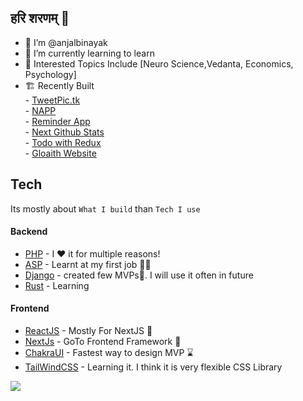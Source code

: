 ##  हरि शरणम् 🙏


- 👋 I’m @anjalbinayak
- 🌱 I’m currently learning to learn
- 🧠 Interested Topics Include [Neuro Science,Vedanta, Economics, Psychology]
- 🏗  Recently Built 
         <br/>- [TweetPic.tk](https://www.tweetpic.tk/)
         <br/>- [NAPP](https://napp-eight.vercel.app/)
         <br/>- [Reminder App](https://reminder-app-eight.vercel.app/)
         <br/>- [Next Github Stats](https://next-github-stats.vercel.app/)
         <br/>- [Todo with Redux](https://todo-app-lemon-sigma.vercel.app/)
         <br/>- [Gloaith Website](https://gloaith.vercel.app/)


## Tech
Its mostly about ```What I build``` than ```Tech I use```

#### Backend
- [PHP]() - I ♥ it for multiple reasons!
- [ASP]() - Learnt at my first job 👨‍💻
- [Django]() - created few MVPs🚀. I will use it often in future
- [Rust]() - Learning 




#### Frontend

- [ReactJS]() - Mostly For NextJS 👀
- [NextJs]() - GoTo Frontend Framework 💨
- [ChakraUI]() - Fastest way to design MVP ⌛
- [TailWindCSS]() - Learning it. I think it is very flexible CSS Library


  


![](https://komarev.com/ghpvc/?username=anjalbinayak&label=👀)

